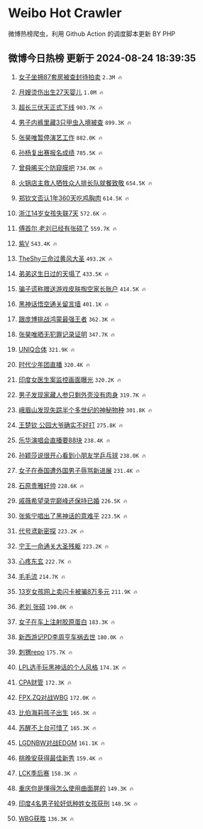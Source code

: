 # Weibo Hot Crawler 



微博热榜爬虫，利用 Github Action 的调度脚本更新 BY PHP 


## 微博今日热榜 更新于 2024-08-24 18:39:35 
1. [女子坐拥87套房被查封待拍卖](https://s.weibo.com/weibo?q=%23%E5%A5%B3%E5%AD%90%E5%9D%90%E6%8B%A587%E5%A5%97%E6%88%BF%E8%A2%AB%E6%9F%A5%E5%B0%81%E5%BE%85%E6%8B%8D%E5%8D%96%23&t=31&band_rank=1&Refer=top) `2.3M 🔥` 

1. [月嫂烫伤出生27天婴儿](https://s.weibo.com/weibo?q=%23%E6%9C%88%E5%AB%82%E7%83%AB%E4%BC%A4%E5%87%BA%E7%94%9F27%E5%A4%A9%E5%A9%B4%E5%84%BF%23&t=31&band_rank=2&Refer=top) `1.0M 🔥` 

1. [超长三伏天正式下线](https://s.weibo.com/weibo?q=%23%E8%B6%85%E9%95%BF%E4%B8%89%E4%BC%8F%E5%A4%A9%E6%AD%A3%E5%BC%8F%E4%B8%8B%E7%BA%BF%23&t=31&band_rank=3&Refer=top) `903.7K 🔥` 

1. [男子内裤里藏3只甲虫入境被查](https://s.weibo.com/weibo?q=%23%E7%94%B7%E5%AD%90%E5%86%85%E8%A3%A4%E9%87%8C%E8%97%8F3%E5%8F%AA%E7%94%B2%E8%99%AB%E5%85%A5%E5%A2%83%E8%A2%AB%E6%9F%A5%23&t=31&band_rank=4&Refer=top) `899.3K 🔥` 

1. [张昊唯暂停演艺工作](https://s.weibo.com/weibo?q=%23%E5%BC%A0%E6%98%8A%E5%94%AF%E6%9A%82%E5%81%9C%E6%BC%94%E8%89%BA%E5%B7%A5%E4%BD%9C%23&t=31&band_rank=5&Refer=top) `882.0K 🔥` 

1. [孙杨复出赛报名成绩](https://s.weibo.com/weibo?q=%23%E5%AD%99%E6%9D%A8%E5%A4%8D%E5%87%BA%E8%B5%9B%E6%8A%A5%E5%90%8D%E6%88%90%E7%BB%A9%23&t=31&band_rank=6&Refer=top) `785.5K 🔥` 

1. [曾舜晞买个防窥膜吧](https://s.weibo.com/weibo?q=%23%E6%9B%BE%E8%88%9C%E6%99%9E%E4%B9%B0%E4%B8%AA%E9%98%B2%E7%AA%A5%E8%86%9C%E5%90%A7%23&t=31&band_rank=7&Refer=top) `734.0K 🔥` 

1. [火锅店主救人牺牲众人排长队就餐致敬](https://s.weibo.com/weibo?q=%23%E7%81%AB%E9%94%85%E5%BA%97%E4%B8%BB%E6%95%91%E4%BA%BA%E7%89%BA%E7%89%B2%E4%BC%97%E4%BA%BA%E6%8E%92%E9%95%BF%E9%98%9F%E5%B0%B1%E9%A4%90%E8%87%B4%E6%95%AC%23&t=31&band_rank=8&Refer=top) `654.5K 🔥` 

1. [郑钦文否认1年360天吃鸡胸肉](https://s.weibo.com/weibo?q=%23%E9%83%91%E9%92%A6%E6%96%87%E5%90%A6%E8%AE%A41%E5%B9%B4360%E5%A4%A9%E5%90%83%E9%B8%A1%E8%83%B8%E8%82%89%23&t=31&band_rank=9&Refer=top) `614.5K 🔥` 

1. [浙江14岁女孩失联7天](https://s.weibo.com/weibo?q=%23%E6%B5%99%E6%B1%9F14%E5%B2%81%E5%A5%B3%E5%AD%A9%E5%A4%B1%E8%81%947%E5%A4%A9%23&t=31&band_rank=10&Refer=top) `572.6K 🔥` 

1. [傅首尔 老刘已经有张硕了](https://s.weibo.com/weibo?q=%E5%82%85%E9%A6%96%E5%B0%94%20%E8%80%81%E5%88%98%E5%B7%B2%E7%BB%8F%E6%9C%89%E5%BC%A0%E7%A1%95%E4%BA%86&t=31&band_rank=11&Refer=top) `559.7K 🔥` 

1. [紫V](https://s.weibo.com/weibo?q=%E7%B4%ABV&t=31&band_rank=12&Refer=top) `543.4K 🔥` 

1. [TheShy三命过黄风大圣](https://s.weibo.com/weibo?q=%23TheShy%E4%B8%89%E5%91%BD%E8%BF%87%E9%BB%84%E9%A3%8E%E5%A4%A7%E5%9C%A3%23&t=31&band_rank=13&Refer=top) `493.2K 🔥` 

1. [弟弟这生日过的天塌了](https://s.weibo.com/weibo?q=%E5%BC%9F%E5%BC%9F%E8%BF%99%E7%94%9F%E6%97%A5%E8%BF%87%E7%9A%84%E5%A4%A9%E5%A1%8C%E4%BA%86&t=31&band_rank=14&Refer=top) `433.5K 🔥` 

1. [骗子谎称赠送游戏皮肤掏空家长账户](https://s.weibo.com/weibo?q=%23%E9%AA%97%E5%AD%90%E8%B0%8E%E7%A7%B0%E8%B5%A0%E9%80%81%E6%B8%B8%E6%88%8F%E7%9A%AE%E8%82%A4%E6%8E%8F%E7%A9%BA%E5%AE%B6%E9%95%BF%E8%B4%A6%E6%88%B7%23&t=31&band_rank=15&Refer=top) `414.5K 🔥` 

1. [黑神话悟空通关留言墙](https://s.weibo.com/weibo?q=%23%E9%BB%91%E7%A5%9E%E8%AF%9D%E6%82%9F%E7%A9%BA%E9%80%9A%E5%85%B3%E7%95%99%E8%A8%80%E5%A2%99%23&t=31&band_rank=16&Refer=top) `401.1K 🔥` 

1. [跟庞博挑战鸿蒙最强王者](https://s.weibo.com/weibo?q=%23%E8%B7%9F%E5%BA%9E%E5%8D%9A%E6%8C%91%E6%88%98%E9%B8%BF%E8%92%99%E6%9C%80%E5%BC%BA%E7%8E%8B%E8%80%85%23&t=31&band_rank=17&Refer=top) `362.3K 🔥` 

1. [张昊唯晒无犯罪记录证明](https://s.weibo.com/weibo?q=%23%E5%BC%A0%E6%98%8A%E5%94%AF%E6%99%92%E6%97%A0%E7%8A%AF%E7%BD%AA%E8%AE%B0%E5%BD%95%E8%AF%81%E6%98%8E%23&t=31&band_rank=18&Refer=top) `347.7K 🔥` 

1. [UNIQ合体](https://s.weibo.com/weibo?q=UNIQ%E5%90%88%E4%BD%93&t=31&band_rank=19&Refer=top) `321.9K 🔥` 

1. [时代少年团直播](https://s.weibo.com/weibo?q=%E6%97%B6%E4%BB%A3%E5%B0%91%E5%B9%B4%E5%9B%A2%E7%9B%B4%E6%92%AD&t=31&band_rank=20&Refer=top) `320.4K 🔥` 

1. [印度女医生案监控画面曝光](https://s.weibo.com/weibo?q=%23%E5%8D%B0%E5%BA%A6%E5%A5%B3%E5%8C%BB%E7%94%9F%E6%A1%88%E7%9B%91%E6%8E%A7%E7%94%BB%E9%9D%A2%E6%9B%9D%E5%85%89%23&t=31&band_rank=21&Refer=top) `320.2K 🔥` 

1. [男子发现家藏人参只剩外壳没有肉身](https://s.weibo.com/weibo?q=%23%E7%94%B7%E5%AD%90%E5%8F%91%E7%8E%B0%E5%AE%B6%E8%97%8F%E4%BA%BA%E5%8F%82%E5%8F%AA%E5%89%A9%E5%A4%96%E5%A3%B3%E6%B2%A1%E6%9C%89%E8%82%89%E8%BA%AB%23&t=31&band_rank=22&Refer=top) `319.7K 🔥` 

1. [峨眉山发现失踪半个多世纪的神秘物种](https://s.weibo.com/weibo?q=%23%E5%B3%A8%E7%9C%89%E5%B1%B1%E5%8F%91%E7%8E%B0%E5%A4%B1%E8%B8%AA%E5%8D%8A%E4%B8%AA%E5%A4%9A%E4%B8%96%E7%BA%AA%E7%9A%84%E7%A5%9E%E7%A7%98%E7%89%A9%E7%A7%8D%23&t=31&band_rank=23&Refer=top) `301.8K 🔥` 

1. [王楚钦 公园大爷确实不好打](https://s.weibo.com/weibo?q=%E7%8E%8B%E6%A5%9A%E9%92%A6%20%E5%85%AC%E5%9B%AD%E5%A4%A7%E7%88%B7%E7%A1%AE%E5%AE%9E%E4%B8%8D%E5%A5%BD%E6%89%93&t=31&band_rank=24&Refer=top) `275.8K 🔥` 

1. [乐华演唱会直播要88块](https://s.weibo.com/weibo?q=%E4%B9%90%E5%8D%8E%E6%BC%94%E5%94%B1%E4%BC%9A%E7%9B%B4%E6%92%AD%E8%A6%8188%E5%9D%97&t=31&band_rank=25&Refer=top) `238.4K 🔥` 

1. [孙颖莎说很开心看到小朋友学乒乓球](https://s.weibo.com/weibo?q=%23%E5%AD%99%E9%A2%96%E8%8E%8E%E8%AF%B4%E5%BE%88%E5%BC%80%E5%BF%83%E7%9C%8B%E5%88%B0%E5%B0%8F%E6%9C%8B%E5%8F%8B%E5%AD%A6%E4%B9%92%E4%B9%93%E7%90%83%23&t=31&band_rank=26&Refer=top) `238.0K 🔥` 

1. [女子在泰国遭外国男子辱骂新进展](https://s.weibo.com/weibo?q=%23%E5%A5%B3%E5%AD%90%E5%9C%A8%E6%B3%B0%E5%9B%BD%E9%81%AD%E5%A4%96%E5%9B%BD%E7%94%B7%E5%AD%90%E8%BE%B1%E9%AA%82%E6%96%B0%E8%BF%9B%E5%B1%95%23&t=31&band_rank=27&Refer=top) `231.4K 🔥` 

1. [石原贵雅好帅](https://s.weibo.com/weibo?q=%E7%9F%B3%E5%8E%9F%E8%B4%B5%E9%9B%85%E5%A5%BD%E5%B8%85&t=31&band_rank=28&Refer=top) `228.6K 🔥` 

1. [戚薇希望录完巅峰还保持已婚](https://s.weibo.com/weibo?q=%23%E6%88%9A%E8%96%87%E5%B8%8C%E6%9C%9B%E5%BD%95%E5%AE%8C%E5%B7%85%E5%B3%B0%E8%BF%98%E4%BF%9D%E6%8C%81%E5%B7%B2%E5%A9%9A%23&t=31&band_rank=29&Refer=top) `226.5K 🔥` 

1. [张紫宁唱出了黑神话的意难平](https://s.weibo.com/weibo?q=%E5%BC%A0%E7%B4%AB%E5%AE%81%E5%94%B1%E5%87%BA%E4%BA%86%E9%BB%91%E7%A5%9E%E8%AF%9D%E7%9A%84%E6%84%8F%E9%9A%BE%E5%B9%B3&t=31&band_rank=30&Refer=top) `223.5K 🔥` 

1. [代号鸢新密探](https://s.weibo.com/weibo?q=%E4%BB%A3%E5%8F%B7%E9%B8%A2%E6%96%B0%E5%AF%86%E6%8E%A2&t=31&band_rank=31&Refer=top) `223.2K 🔥` 

1. [宁王一命通关大圣残躯](https://s.weibo.com/weibo?q=%23%E5%AE%81%E7%8E%8B%E4%B8%80%E5%91%BD%E9%80%9A%E5%85%B3%E5%A4%A7%E5%9C%A3%E6%AE%8B%E8%BA%AF%23&t=31&band_rank=32&Refer=top) `223.2K 🔥` 

1. [心疼东玄](https://s.weibo.com/weibo?q=%E5%BF%83%E7%96%BC%E4%B8%9C%E7%8E%84&t=31&band_rank=33&Refer=top) `222.7K 🔥` 

1. [毛毛流](https://s.weibo.com/weibo?q=%E6%AF%9B%E6%AF%9B%E6%B5%81&t=31&band_rank=34&Refer=top) `214.7K 🔥` 

1. [13岁女孩网上卖闪卡被骗8万多元](https://s.weibo.com/weibo?q=%2313%E5%B2%81%E5%A5%B3%E5%AD%A9%E7%BD%91%E4%B8%8A%E5%8D%96%E9%97%AA%E5%8D%A1%E8%A2%AB%E9%AA%978%E4%B8%87%E5%A4%9A%E5%85%83%23&t=31&band_rank=35&Refer=top) `211.9K 🔥` 

1. [老刘 张硕](https://s.weibo.com/weibo?q=%E8%80%81%E5%88%98%20%E5%BC%A0%E7%A1%95&t=31&band_rank=36&Refer=top) `190.0K 🔥` 

1. [女子在车上注射胶原蛋白](https://s.weibo.com/weibo?q=%23%E5%A5%B3%E5%AD%90%E5%9C%A8%E8%BD%A6%E4%B8%8A%E6%B3%A8%E5%B0%84%E8%83%B6%E5%8E%9F%E8%9B%8B%E7%99%BD%23&t=31&band_rank=37&Refer=top) `183.3K 🔥` 

1. [新西游记PD李周亨车祸去世](https://s.weibo.com/weibo?q=%23%E6%96%B0%E8%A5%BF%E6%B8%B8%E8%AE%B0PD%E6%9D%8E%E5%91%A8%E4%BA%A8%E8%BD%A6%E7%A5%B8%E5%8E%BB%E4%B8%96%23&t=31&band_rank=38&Refer=top) `180.0K 🔥` 

1. [刺猬repo](https://s.weibo.com/weibo?q=%E5%88%BA%E7%8C%ACrepo&t=31&band_rank=39&Refer=top) `175.7K 🔥` 

1. [LPL选手玩黑神话的个人风格](https://s.weibo.com/weibo?q=LPL%E9%80%89%E6%89%8B%E7%8E%A9%E9%BB%91%E7%A5%9E%E8%AF%9D%E7%9A%84%E4%B8%AA%E4%BA%BA%E9%A3%8E%E6%A0%BC&t=31&band_rank=40&Refer=top) `174.1K 🔥` 

1. [CPA财管](https://s.weibo.com/weibo?q=CPA%E8%B4%A2%E7%AE%A1&t=31&band_rank=41&Refer=top) `172.3K 🔥` 

1. [FPX.ZQ对战WBG](https://s.weibo.com/weibo?q=%23FPX.ZQ%E5%AF%B9%E6%88%98WBG%23&t=31&band_rank=42&Refer=top) `172.0K 🔥` 

1. [比伯海莉孩子出生](https://s.weibo.com/weibo?q=%23%E6%AF%94%E4%BC%AF%E6%B5%B7%E8%8E%89%E5%AD%A9%E5%AD%90%E5%87%BA%E7%94%9F%23&t=31&band_rank=43&Refer=top) `165.3K 🔥` 

1. [苏醒不上台可惜了](https://s.weibo.com/weibo?q=%E8%8B%8F%E9%86%92%E4%B8%8D%E4%B8%8A%E5%8F%B0%E5%8F%AF%E6%83%9C%E4%BA%86&t=31&band_rank=44&Refer=top) `165.3K 🔥` 

1. [LGDNBW对战EDGM](https://s.weibo.com/weibo?q=%23LGDNBW%E5%AF%B9%E6%88%98EDGM%23&t=31&band_rank=45&Refer=top) `161.1K 🔥` 

1. [桃晚安获得最佳新秀](https://s.weibo.com/weibo?q=%23%E6%A1%83%E6%99%9A%E5%AE%89%E8%8E%B7%E5%BE%97%E6%9C%80%E4%BD%B3%E6%96%B0%E7%A7%80%23&t=31&band_rank=46&Refer=top) `159.4K 🔥` 

1. [LCK季后赛](https://s.weibo.com/weibo?q=LCK%E5%AD%A3%E5%90%8E%E8%B5%9B&t=31&band_rank=47&Refer=top) `158.3K 🔥` 

1. [重庆你是懂得怎么使用曲面屏的](https://s.weibo.com/weibo?q=%23%E9%87%8D%E5%BA%86%E4%BD%A0%E6%98%AF%E6%87%82%E5%BE%97%E6%80%8E%E4%B9%88%E4%BD%BF%E7%94%A8%E6%9B%B2%E9%9D%A2%E5%B1%8F%E7%9A%84%23&t=31&band_rank=48&Refer=top) `149.3K 🔥` 

1. [印度4名男子轮奸低种姓女孩获刑](https://s.weibo.com/weibo?q=%23%E5%8D%B0%E5%BA%A64%E5%90%8D%E7%94%B7%E5%AD%90%E8%BD%AE%E5%A5%B8%E4%BD%8E%E7%A7%8D%E5%A7%93%E5%A5%B3%E5%AD%A9%E8%8E%B7%E5%88%91%23&t=31&band_rank=49&Refer=top) `148.5K 🔥` 

1. [WBG获胜](https://s.weibo.com/weibo?q=WBG%E8%8E%B7%E8%83%9C&t=31&band_rank=50&Refer=top) `136.3K 🔥` 

